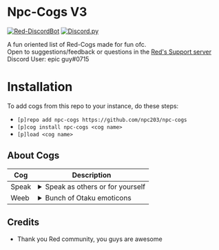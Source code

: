 # Npc-Cogs V3
[![Red-DiscordBot](https://img.shields.io/badge/Red--DiscordBot-V3-red.svg)](https://github.com/Cog-Creators/Red-DiscordBot) 
[![Discord.py](https://img.shields.io/badge/Discord.py-rewrite-blue.svg)](https://github.com/Rapptz/discord.py/tree/rewrite)  

A fun oriented list of Red-Cogs made for fun ofc.  
Open to suggestions/feedback or questions in the [Red's Support server](https://discord.gg/GET4DVk)  
Discord User: epic guy#0715  

 # Installation
To add cogs from this repo to your instance, do these steps:
- `[p]repo add npc-cogs https://github.com/npc203/npc-cogs`
- `[p]cog install npc-cogs <cog name>`
- `[p]load <cog name>`

## About Cogs
| Cog | Description |
| --- | ----------- |
| Speak | <details><summary>Speak as others or for yourself</summary>This uses webhooks to mimic the person's identity and speak what you type, it also can speak stuff for you (insults and sadme)</details>
| Weeb | <details><summary>Bunch of Otaku emoticons</summary>Expwess youw weebness using the bunch of wandom weeb emoticons UwU</details>
                                                                                                                                                                                                                          
## Credits
- Thank you Red community, you guys are awesome
